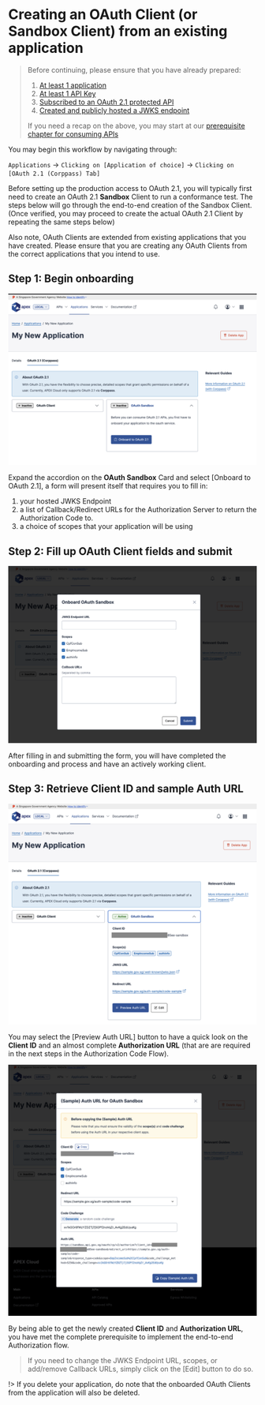# Creating an OAuth Client (or Sandbox Client) from an existing application

> Before continuing, please ensure that you have already prepared:
>
> 1. [At least 1 application](/sections/consuming/create-application.md)
> 1. [At least 1 API Key](/sections/consuming/api-keys.md)
> 1. [Subscribed to an OAuth 2.1 protected API](/sections/consuming/subscribe-api.md)
> 1. [Created and publicly hosted a JWKS endpoint](/sections/oauth/create-jwks-endpoint.md)
>
> If you need a recap on the above, you may start at our [prerequisite chapter for consuming APIs](/sections/consuming/introduction.md)

You may begin this workflow by navigating through:

`Applications` &rarr; `Clicking on [Application of choice]` &rarr; `Clicking on [OAuth 2.1 (Corppass) Tab]`

Before setting up the production access to OAuth 2.1, you will typically first need to create an OAuth 2.1 **Sandbox** Client to run a conformance test. The steps below will go through the end-to-end creation of the Sandbox Client. (Once verified, you may proceed to create the actual OAuth 2.1 Client by repeating the same steps below)

Also note, OAuth Clients are extended from existing applications that you have created. Please ensure that you are creating any OAuth Clients from the correct applications that you intend to use.

## Step 1: Begin onboarding

![Image](_assets/client-1.png)

Expand the accordion on the **OAuth Sandbox** Card and select [Onboard to OAuth 2.1], a form will present itself that requires you to fill in:

1. your hosted JWKS Endpoint
2. a list of Callback/Redirect URLs for the Authorization Server to return the Authorization Code to.
3. a choice of scopes that your application will be using

## Step 2: Fill up OAuth Client fields and submit

![Image](_assets/client-2.png)

After filling in and submitting the form, you will have completed the onboarding and process and have an actively working client.

## Step 3: Retrieve Client ID and sample Auth URL

![Image](_assets/client-3.png)

You may select the [Preview Auth URL] button to have a quick look on the **Client ID** and an almost complete **Authorization URL** (that are are required in the next steps in the Authorization Code Flow).

![Image](_assets/client-4.png)

By being able to get the newly created **Client ID** and **Authorization URL**, you have met the complete prerequisite to implement the end-to-end Authorization flow.

> If you need to change the JWKS Endpoint URL, scopes, or add/remove Callback URLs, simply click on the [Edit] button to do so.

!> If you delete your application, do note that the onboarded OAuth Clients from the application will also be deleted.
